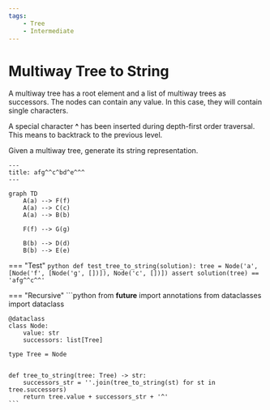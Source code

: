 ```yaml
---
tags:
    - Tree
    - Intermediate
---
```


# Multiway Tree to String

A multiway tree has a root element and a list of multiway trees as successors. The nodes can contain any value.
In this case, they will contain single characters. 

A special character __^__ has been inserted during depth-first order traversal. 
This means to backtrack to the previous level. 

Given a multiway tree, generate its string representation.

```mermaid
---
title: afg^^c^bd^e^^^
---

graph TD
    A(a) --> F(f)
    A(a) --> C(c)
    A(a) --> B(b)

    F(f) --> G(g)

    B(b) --> D(d)
    B(b) --> E(e)
```

=== "Test"
    ```python
    def test_tree_to_string(solution):
        tree = Node('a', [Node('f', [Node('g', [])]),
                          Node('c', [])])
        assert solution(tree) == 'afg^^c^^'
    ```

=== "Recursive"
    ```python
    from __future__ import annotations
    from dataclasses import dataclass

    @dataclass
    class Node:
        value: str
        successors: list[Tree]

    type Tree = Node


    def tree_to_string(tree: Tree) -> str:
        successors_str = ''.join(tree_to_string(st) for st in tree.successors)
        return tree.value + successors_str + '^'
    ```